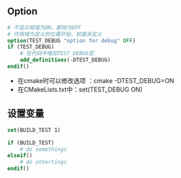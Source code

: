 ## Option
```cmake
# 不显示赋值为ON，都视为OFF
# 作用域为定义的位置开始，前面未定义
option(TEST_DEBUG "option for debug" OFF)
if (TEST_DEBUG)
	# 在代码中增加TEST_DEBUG宏
	add_definitions(-DTEST_DEBUG)
endif()

```

- 在cmake时可以修改选项 ：cmake -DTEST_DEBUG=ON
- 在CMakeLists.txt中：set(TEST_DEBUG ON)



## 设置变量
```cmake
set(BUILD_TEST 1)

if (BUILD_TEST)
	# do somethings
elseif()
	# do othertings
endif()
	

```